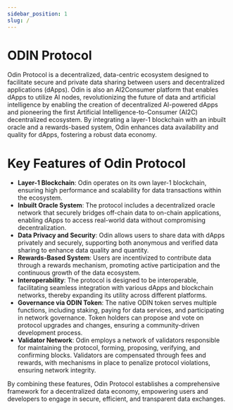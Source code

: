 ```yaml
---
sidebar_position: 1
slug: /
---
```


# ODIN Protocol

Odin Protocol is a decentralized, data-centric ecosystem designed to facilitate secure and private data sharing between users and decentralized applications (dApps). Odin is also an AI2Consumer platform that enables dApps to utilize AI nodes, revolutionizing the future of data and artificial intelligence by enabling the creation of decentralized AI-powered dApps and pioneering the first Artificial Intelligence-to-Consumer (AI2C) decentralized ecosystem. By integrating a layer-1 blockchain with an inbuilt oracle and a rewards-based system, Odin enhances data availability and quality for dApps, fostering a robust data economy.

# Key Features of Odin Protocol

- **Layer-1 Blockchain**: Odin operates on its own layer-1 blockchain, ensuring high performance and scalability for data transactions within the ecosystem.
- **Inbuilt Oracle System**: The protocol includes a decentralized oracle network that securely bridges off-chain data to on-chain applications, enabling dApps to access real-world data without compromising decentralization.
- **Data Privacy and Security**: Odin allows users to share data with dApps privately and securely, supporting both anonymous and verified data sharing to enhance data quality and quantity.
- **Rewards-Based System**: Users are incentivized to contribute data through a rewards mechanism, promoting active participation and the continuous growth of the data ecosystem.
- **Interoperability**: The protocol is designed to be interoperable, facilitating seamless integration with various dApps and blockchain networks, thereby expanding its utility across different platforms.
- **Governance via ODIN Token**: The native ODIN token serves multiple functions, including staking, paying for data services, and participating in network governance. Token holders can propose and vote on protocol upgrades and changes, ensuring a community-driven development process.
- **Validator Network**: Odin employs a network of validators responsible for maintaining the protocol, forming, proposing, verifying, and confirming blocks. Validators are compensated through fees and rewards, with mechanisms in place to penalize protocol violations, ensuring network integrity.

By combining these features, Odin Protocol establishes a comprehensive framework for a decentralized data economy, empowering users and developers to engage in secure, efficient, and transparent data exchanges.


